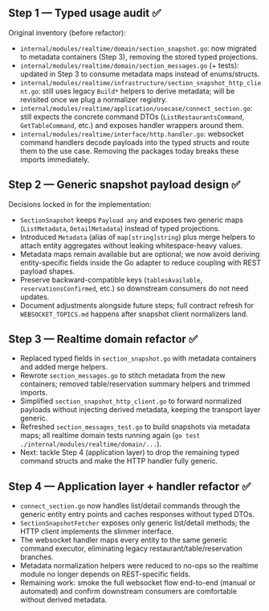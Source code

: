 ## Step 1 — Typed usage audit ✅

Original inventory (before refactor):

- `internal/modules/realtime/domain/section_snapshot.go`: now migrated to metadata containers (Step 3), removing the stored typed projections.
- `internal/modules/realtime/domain/section_messages.go` (+ tests): updated in Step 3 to consume metadata maps instead of enums/structs.
- `internal/modules/realtime/infrastructure/section_snapshot_http_client.go`: still uses legacy `Build*` helpers to derive metadata; will be revisited once we plug a normalizer registry.
- `internal/modules/realtime/application/usecase/connect_section.go`: still expects the concrete command DTOs (`ListRestaurantsCommand`, `GetTableCommand`, etc.) and exposes handler wrappers around them.
- `internal/modules/realtime/interface/http.handler.go`: websocket command handlers decode payloads into the typed structs and route them to the use case. Removing the packages today breaks these imports immediately.

## Step 2 — Generic snapshot payload design ✅

Decisions locked in for the implementation:

- `SectionSnapshot` keeps `Payload any` and exposes two generic maps (`ListMetadata`, `DetailMetadata`) instead of typed projections.
- Introduced `Metadata` (alias of `map[string]string`) plus merge helpers to attach entity aggregates without leaking whitespace-heavy values.
- Metadata maps remain available but are optional; we now avoid deriving entity-specific fields inside the Go adapter to reduce coupling with REST payload shapes.
- Preserve backward-compatible keys (`tablesAvailable`, `reservationsConfirmed`, etc.) so downstream consumers do not need updates.
- Document adjustments alongside future steps; full contract refresh for `WEBSOCKET_TOPICS.md` happens after snapshot client normalizers land.

## Step 3 — Realtime domain refactor ✅

- Replaced typed fields in `section_snapshot.go` with metadata containers and added merge helpers.
- Rewrote `section_messages.go` to stitch metadata from the new containers; removed table/reservation summary helpers and trimmed imports.
- Simplified `section_snapshot_http_client.go` to forward normalized payloads without injecting derived metadata, keeping the transport layer generic.
- Refreshed `section_messages_test.go` to build snapshots via metadata maps; all realtime domain tests running again (`go test ./internal/modules/realtime/domain/...`).
- Next: tackle Step 4 (application layer) to drop the remaining typed command structs and make the HTTP handler fully generic.

## Step 4 — Application layer + handler refactor ✅

- `connect_section.go` now handles list/detail commands through the generic entity entry points and caches responses without typed DTOs.
- `SectionSnapshotFetcher` exposes only generic list/detail methods; the HTTP client implements the slimmer interface.
- The websocket handler maps every entity to the same generic command executor, eliminating legacy restaurant/table/reservation branches.
- Metadata normalization helpers were reduced to no-ops so the realtime module no longer depends on REST-specific fields.
- Remaining work: smoke the full websocket flow end-to-end (manual or automated) and confirm downstream consumers are comfortable without derived metadata.
